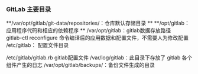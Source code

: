 ### GitLab 主要目录

**/var/opt/gitlab/git-data/repositories/：仓库默认存储目录  **
**/opt/gitlab： 应用程序代码和相应的依赖程序  **
/var/opt/gitlab：gitlab数据存放路径    gitlab-ctl reconfigure 命令编译后的应用数据和配置文件，不需要人为修改配置
/etc/gitlab： 配置文件目录

/etc/gitlab/gitlab.rb gitlab配置文件
/var/log/gitlab：此目录下存放了 gitlab 各个组件产生的日志
/var/opt/gitlab/backups/：备份文件生成的目录